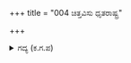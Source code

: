 +++
title = "004 ಚಿತ್ತವಿಸು ಧೃತರಾಷ್ಟ್ರ"

+++

<details><summary>ಗದ್ಯ (ಕ.ಗ.ಪ) </summary>

4.  "ಧೃತರಾಷ್ಟನೆ ಕೇಳು, ದುರ್ಯೋಧನನು ರಾತ್ರಿಯ ಹೊತ್ತಿನಲ್ಲಿ ಸಭೆಯನ್ನು ಏರ್ಪಡಿಸಿದನು. ಆಗ ರಾಜನ ಆಸ್ಥಾನವು ಮಂಜು ಮುತ್ತಿದ್ದ ಆಕಾಶದಂತೆ ಮಬ್ಬಾಯಿತು. ನೆತ್ತಿಯ ಮೇಲೆ ಮುಸುಕನ್ನು ಹಾಕಿಕೊಂಡು, ಕೈಗಳನ್ನು ಗಲ್ಲದ ಮೇಲಿಟ್ಟುಕೊಂಡು ಕಣ್ಣಿನ ನೋಟವನ್ನು ಒಂದೇ ಕಡೆಗೆ ಬೀರುತ್ತಾ, ಮನಸ್ಸು ಚಿಂತೆಯಿಂದ ಕೂಡಿ, ಎಲ್ಲ ನಾಯಕರುಗಳು ದುಃಖದಿಂದಿದ್ದರು."
</details>

